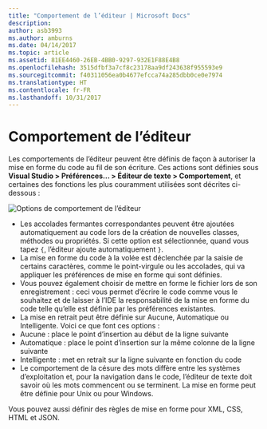 ```yaml
---
title: "Comportement de l’éditeur | Microsoft Docs"
description: 
author: asb3993
ms.author: amburns
ms.date: 04/14/2017
ms.topic: article
ms.assetid: 81EE4460-26EB-4BB0-9297-932E1F88E4B8
ms.openlocfilehash: 3515dfbf3a7cf8c23178aa9df243638f955593e9
ms.sourcegitcommit: f40311056ea0b4677efcca74a285dbb0ce0e7974
ms.translationtype: HT
ms.contentlocale: fr-FR
ms.lasthandoff: 10/31/2017
---
```

# <a name="editor-behavior"></a>Comportement de l’éditeur

Les comportements de l’éditeur peuvent être définis de façon à autoriser la mise en forme du code au fil de son écriture. Ces actions sont définies sous **Visual Studio > Préférences... > Éditeur de texte > Comportement**, et certaines des fonctions les plus couramment utilisées sont décrites ci-dessous :

![Options de comportement de l’éditeur](media/source-editor-image9.png)

*  Les accolades fermantes correspondantes peuvent être ajoutées automatiquement au code lors de la création de nouvelles classes, méthodes ou propriétés. Si cette option est sélectionnée, quand vous tapez `{`, l’éditeur ajoute automatiquement `}`.
* La mise en forme du code à la volée est déclenchée par la saisie de certains caractères, comme le point-virgule ou les accolades, qui va appliquer les préférences de mise en forme qui sont définies.
* Vous pouvez également choisir de mettre en forme le fichier lors de son enregistrement : ceci vous permet d’écrire le code comme vous le souhaitez et de laisser à l’IDE la responsabilité de la mise en forme du code telle qu’elle est définie par les préférences existantes.
* La mise en retrait peut être définie sur Aucune, Automatique ou Intelligente. Voici ce que font ces options :
 * Aucune : place le point d’insertion au début de la ligne suivante
 * Automatique : place le point d’insertion sur la même colonne de la ligne suivante
 * Intelligente : met en retrait sur la ligne suivante en fonction du code
* Le comportement de la césure des mots diffère entre les systèmes d’exploitation et, pour la navigation dans le code, l’éditeur de texte doit savoir où les mots commencent ou se terminent. La mise en forme peut être définie pour Unix ou pour Windows.

Vous pouvez aussi définir des règles de mise en forme pour XML, CSS, HTML et JSON.